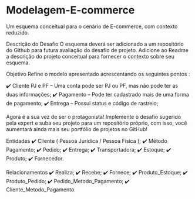 # Modelagem-E-commerce
Um  esquema conceitual para o cenário de E-commerce, com contexto reduzido. 


Descrição do Desafio
O esquema deverá ser adicionado a um repositório do Github para futura avaliação do desafio de projeto. Adicione ao Readme a descrição do projeto conceitual para fornecer o contexto sobre seu esquema.



Objetivo
Refine o modelo apresentado acrescentando os seguintes pontos :

✔️ Cliente PJ e PF – Uma conta pode ser PJ ou PF, mas não pode ter as duas informações;
✔️ Pagamento – Pode ter cadastrado mais de uma forma de pagamento;
✔️ Entrega – Possui status e código de rastreio;

Agora é a sua vez de ser o protagonista! Implemente o desafio sugerido pela expert e suba seu projeto para um repositório próprio, com isso, você aumentará ainda mais seu portfólio de projetos no GitHub!




Entidades
✔️ Cliente ( Pessoa Jurídica / Pessoa Física );
✔️ Método Pagamento;
✔️ Pedido;
✔️ Entrega;
✔️ Transportadora;
✔️ Estoque;
✔️ Produto;
✔️ Fornecedor.




Relacionamentos
✔️ Realiza;
✔️ Recebe;
✔️ Fornece;
✔️ Produto_Estoque;
✔️ Produto_Pedido;
✔️ Pedido_Metodo_Pagamento;
✔️ Cliente_Metodo_Pagamento.
